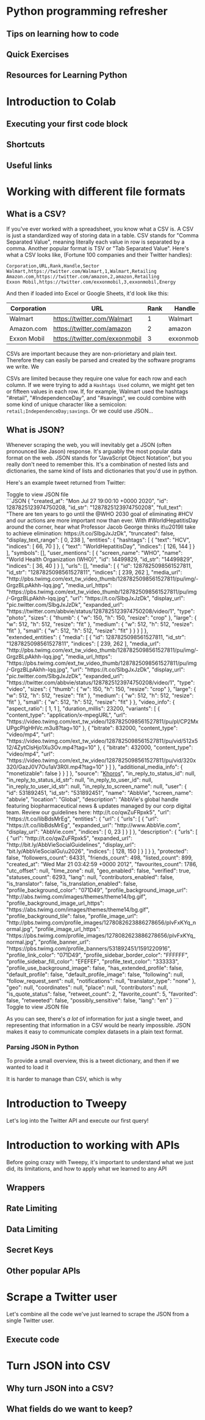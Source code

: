 # Python programming refresher

## Tips on learning how to code

## Quick Exercises

## Resources for Learning Python 


# Introduction to Colab

## Executing your first code block

## Shortcuts

## Useful links



# Working with different file formats

## What is a CSV?

If you've ever worked with a spreadsheet, you know what a CSV is. A CSV is just
a standardized way of storing data in a table. CSV stands for "Comma Separated
Value", meaning literally each value in row is separated by a comma. Another 
popular format is TSV or "Tab Separated Value". Here's what a CSV looks like,
(Fortune 100 companies and their Twitter handles):

```CSV
Corporation,URL,Rank,Handle,Sector
Walmart,https://twitter.com/Walmart,1,Walmart,Retailing
Amazon.com,https://twitter.com/amazon,2,amazon,Retailing
Exxon Mobil,https://twitter.com/exxonmobil,3,exxonmobil,Energy
```

And then if loaded into Excel or Google Sheets, it'd look like this:

| Corporation | URL                            | Rank | Handle     | Sector    | 
|-------------|--------------------------------|------|------------|-----------| 
| Walmart     | https://twitter.com/Walmart    | 1    | Walmart    | Retailing | 
| Amazon.com  | https://twitter.com/amazon     | 2    | amazon     | Retailing | 
| Exxon Mobil | https://twitter.com/exxonmobil | 3    | exxonmobil | Energy    | 

CSVs are important because they are non-priorietary and plain text. Therefore
they can easily be parsed and created by the software programs we write. We 

CSVs are limited because they require one value for each row and each column. 
If we were trying to add a `Hashtags Used` column, we might get ten or fifteen
values in each row. If, for example, Walmart used the hashtags "#retail", 
"#IndependenceDay", and "#savings", we could combine with some kind of unique
character like a semicolon: `retail;IndependenceDay;savings`. Or we could
use JSON...

## What is JSON?

Whenever scraping the web, you will inevitably get a JSON (often pronounced
like Jason) response. It's arguably the most popular data format on the web.
JSON stands for "JavaScript Object Notation", but you really don't need to 
remember this. It's a combination of nested lists and dictionaries, the same
kind of lists and dictionaries that you'd use in python.

Here's an example tweet returned from Twitter:
<detail>
<summary> Toggle to view JSON file</summary>
```JSON
{
  "created_at": "Mon Jul 27 19:00:10 +0000 2020",
  "id": 1287825123974750208,
  "id_str": "1287825123974750208",
  "full_text": "There are ten years to go until the @WHO 2030 goal of eliminating #HCV and our actions are more important now than ever. With #WorldHepatitisDay around the corner, hear what Professor Jacob George thinks it\u2019ll take to achieve elimination: https://t.co/SlbgJxJzDk",
  "truncated": false,
  "display_text_range": [
    0,
    238
  ],
  "entities": {
    "hashtags": [
      {
        "text": "HCV",
        "indices": [
          66,
          70
        ]
      },
      {
        "text": "WorldHepatitisDay",
        "indices": [
          126,
          144
        ]
      }
    ],
    "symbols": [],
    "user_mentions": [
      {
        "screen_name": "WHO",
        "name": "World Health Organization (WHO)",
        "id": 14499829,
        "id_str": "14499829",
        "indices": [
          36,
          40
        ]
      }
    ],
    "urls": [],
    "media": [
      {
        "id": 1287825098561527811,
        "id_str": "1287825098561527811",
        "indices": [
          239,
          262
        ],
        "media_url": "http://pbs.twimg.com/ext_tw_video_thumb/1287825098561527811/pu/img/-GrgzBLpAkhh-lqq.jpg",
        "media_url_https": "https://pbs.twimg.com/ext_tw_video_thumb/1287825098561527811/pu/img/-GrgzBLpAkhh-lqq.jpg",
        "url": "https://t.co/SlbgJxJzDk",
        "display_url": "pic.twitter.com/SlbgJxJzDk",
        "expanded_url": "https://twitter.com/abbvie/status/1287825123974750208/video/1",
        "type": "photo",
        "sizes": {
          "thumb": {
            "w": 150,
            "h": 150,
            "resize": "crop"
          },
          "large": {
            "w": 512,
            "h": 512,
            "resize": "fit"
          },
          "medium": {
            "w": 512,
            "h": 512,
            "resize": "fit"
          },
          "small": {
            "w": 512,
            "h": 512,
            "resize": "fit"
          }
        }
      }
    ]
  },
  "extended_entities": {
    "media": [
      {
        "id": 1287825098561527811,
        "id_str": "1287825098561527811",
        "indices": [
          239,
          262
        ],
        "media_url": "http://pbs.twimg.com/ext_tw_video_thumb/1287825098561527811/pu/img/-GrgzBLpAkhh-lqq.jpg",
        "media_url_https": "https://pbs.twimg.com/ext_tw_video_thumb/1287825098561527811/pu/img/-GrgzBLpAkhh-lqq.jpg",
        "url": "https://t.co/SlbgJxJzDk",
        "display_url": "pic.twitter.com/SlbgJxJzDk",
        "expanded_url": "https://twitter.com/abbvie/status/1287825123974750208/video/1",
        "type": "video",
        "sizes": {
          "thumb": {
            "w": 150,
            "h": 150,
            "resize": "crop"
          },
          "large": {
            "w": 512,
            "h": 512,
            "resize": "fit"
          },
          "medium": {
            "w": 512,
            "h": 512,
            "resize": "fit"
          },
          "small": {
            "w": 512,
            "h": 512,
            "resize": "fit"
          }
        },
        "video_info": {
          "aspect_ratio": [
            1,
            1
          ],
          "duration_millis": 23200,
          "variants": [
            {
              "content_type": "application/x-mpegURL",
              "url": "https://video.twimg.com/ext_tw_video/1287825098561527811/pu/pl/CP2MxUPgcPIgHHVc.m3u8?tag=10"
            },
            {
              "bitrate": 832000,
              "content_type": "video/mp4",
              "url": "https://video.twimg.com/ext_tw_video/1287825098561527811/pu/vid/512x512/4ZytClsHjo1Xu3Ov.mp4?tag=10"
            },
            {
              "bitrate": 432000,
              "content_type": "video/mp4",
              "url": "https://video.twimg.com/ext_tw_video/1287825098561527811/pu/vid/320x320/GazJ0V7Ou1aV3R0I.mp4?tag=10"
            }
          ]
        },
        "additional_media_info": {
          "monetizable": false
        }
      }
    ]
  },
  "source": "<a href=\"https://www.spredfast.com/\" rel=\"nofollow\">Khoros</a>",
  "in_reply_to_status_id": null,
  "in_reply_to_status_id_str": null,
  "in_reply_to_user_id": null,
  "in_reply_to_user_id_str": null,
  "in_reply_to_screen_name": null,
  "user": {
    "id": 531892451,
    "id_str": "531892451",
    "name": "AbbVie",
    "screen_name": "abbvie",
    "location": "Global",
    "description": "AbbVie's global handle featuring biopharmaceutical news & updates managed by our corp digital team. Review our guidelines here: http://t.co/qwZuFRpxk5",
    "url": "https://t.co/IibBdsMrEg",
    "entities": {
      "url": {
        "urls": [
          {
            "url": "https://t.co/IibBdsMrEg",
            "expanded_url": "http://www.AbbVie.com",
            "display_url": "AbbVie.com",
            "indices": [
              0,
              23
            ]
          }
        ]
      },
      "description": {
        "urls": [
          {
            "url": "http://t.co/qwZuFRpxk5",
            "expanded_url": "http://bit.ly/AbbVieSocialGuidelines",
            "display_url": "bit.ly/AbbVieSocialGu\u2026",
            "indices": [
              128,
              150
            ]
          }
        ]
      }
    },
    "protected": false,
    "followers_count": 64331,
    "friends_count": 498,
    "listed_count": 899,
    "created_at": "Wed Mar 21 03:42:59 +0000 2012",
    "favourites_count": 1786,
    "utc_offset": null,
    "time_zone": null,
    "geo_enabled": false,
    "verified": true,
    "statuses_count": 6293,
    "lang": null,
    "contributors_enabled": false,
    "is_translator": false,
    "is_translation_enabled": false,
    "profile_background_color": "071D49",
    "profile_background_image_url": "http://abs.twimg.com/images/themes/theme14/bg.gif",
    "profile_background_image_url_https": "https://abs.twimg.com/images/themes/theme14/bg.gif",
    "profile_background_tile": false,
    "profile_image_url": "http://pbs.twimg.com/profile_images/1278082623886278656/pIvFxKYq_normal.jpg",
    "profile_image_url_https": "https://pbs.twimg.com/profile_images/1278082623886278656/pIvFxKYq_normal.jpg",
    "profile_banner_url": "https://pbs.twimg.com/profile_banners/531892451/1591220916",
    "profile_link_color": "071D49",
    "profile_sidebar_border_color": "FFFFFF",
    "profile_sidebar_fill_color": "EFEFEF",
    "profile_text_color": "333333",
    "profile_use_background_image": false,
    "has_extended_profile": false,
    "default_profile": false,
    "default_profile_image": false,
    "following": null,
    "follow_request_sent": null,
    "notifications": null,
    "translator_type": "none"
  },
  "geo": null,
  "coordinates": null,
  "place": null,
  "contributors": null,
  "is_quote_status": false,
  "retweet_count": 2,
  "favorite_count": 5,
  "favorited": false,
  "retweeted": false,
  "possibly_sensitive": false,
  "lang": "en"
}
```
</detail>
<summary> Toggle to view JSON file</summary>

As you can see, there's *a lot* of information for just a single tweet, and 
representing that information in a CSV would be nearly impossible. JSON makes it
easy to communicate complex datasets in a plain text format.

### Parsing JSON in Python

To provide
a small overview, this is a tweet dictionary, and then if we wanted to load it


It is harder to manage than CSV, which is why 

# Introduction to Tweepy

Let's log into the Twitter API and execute our first query!


# Introduction to working with APIs

Before going crazy with Tweepy, it's important to understand what we just did, 
its limitations, and how to apply what we learned to any API

## Wrappers

## Rate Limiting

## Data Limiting

## Secret Keys

## Other popular APIs


# Scrape a Twitter user

Let's combine all the code we've just learned to scrape the JSON from a single 
Twitter user.

## Execute code



# Turn JSON into CSV

## Why turn JSON into a CSV?

## What fields do we want to keep?


